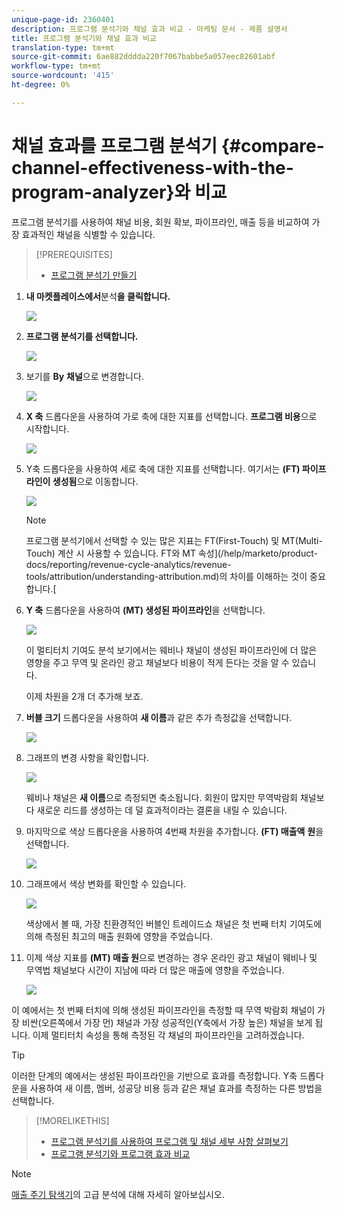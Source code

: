```yaml
---
unique-page-id: 2360401
description: 프로그램 분석기와 채널 효과 비교 - 마케팅 문서 - 제품 설명서
title: 프로그램 분석기와 채널 효과 비교
translation-type: tm+mt
source-git-commit: 6ae882dddda220f7067babbe5a057eec82601abf
workflow-type: tm+mt
source-wordcount: '415'
ht-degree: 0%

---
```



# 채널 효과를 프로그램 분석기 {#compare-channel-effectiveness-with-the-program-analyzer}와 비교

프로그램 분석기를 사용하여 채널 비용, 회원 확보, 파이프라인, 매출 등을 비교하여 가장 효과적인 채널을 식별할 수 있습니다.

>[!PREREQUISITES]
>
>* [프로그램 분석기 만들기](create-a-program-analyzer.md)


1. **내 마켓플레이스에서**&#x200B;분석&#x200B;**을 클릭합니다.**

   ![](assets/image2014-9-17-18-3a36-3a13.png)

1. **프로그램 분석기를 선택합니다.**

   ![](assets/image2014-9-17-18-3a36-3a40.png)

1. 보기를 **By** **채널**&#x200B;으로 변경합니다.

   ![](assets/image2014-9-17-18-3a36-3a59.png)

1. **X 축** 드롭다운을 사용하여 가로 축에 대한 지표를 선택합니다. **프로그램 비용**&#x200B;으로 시작합니다.

   ![](assets/image2014-9-17-18-3a37-3a7.png)

1. Y축 드롭다운을 사용하여 세로 축에 대한 지표를 선택합니다. 여기서는 **(FT) 파이프라인이 생성됨**&#x200B;으로 이동합니다.

   ![](assets/image2014-9-17-18-3a37-3a50.png)

   >[!NOTE]
   >
   >프로그램 분석기에서 선택할 수 있는 많은 지표는 FT(First-Touch) 및 MT(Multi-Touch) 계산 시 사용할 수 있습니다. FT와 MT 속성](/help/marketo/product-docs/reporting/revenue-cycle-analytics/revenue-tools/attribution/understanding-attribution.md)의 차이를 이해하는 것이 중요합니다.[

1. **Y 축** 드롭다운을 사용하여 **(MT) 생성된 파이프라인**&#x200B;을 선택합니다.

   ![](assets/image2014-9-17-18-3a39-3a5.png)

   이 멀티터치 기여도 분석 보기에서는 웨비나 채널이 생성된 파이프라인에 더 많은 영향을 주고 무역 및 온라인 광고 채널보다 비용이 적게 든다는 것을 알 수 있습니다.

   이제 차원을 2개 더 추가해 보죠.

1. **버블 크기** 드롭다운을 사용하여 **새 이름**&#x200B;과 같은 추가 측정값을 선택합니다.

   ![](assets/image2014-9-17-18-3a39-3a36.png)

1. 그래프의 변경 사항을 확인합니다.

   ![](assets/image2014-9-17-18-3a39-3a55.png)

   웨비나 채널은 **새 이름**&#x200B;으로 측정되면 축소됩니다. 회원이 많지만 무역박람회 채널보다 새로운 리드를 생성하는 데 덜 효과적이라는 결론을 내릴 수 있습니다.

1. 마지막으로 색상 드롭다운을 사용하여 4번째 차원을 추가합니다. **(FT) 매출액** **원**&#x200B;을 선택합니다.

   ![](assets/image2014-9-17-18-3a41-3a7.png)

1. 그래프에서 색상 변화를 확인할 수 있습니다.

   ![](assets/image2014-9-17-18-3a41-3a19.png)

   색상에서 볼 때, 가장 친환경적인 버블인 트레이드쇼 채널은 첫 번째 터치 기여도에 의해 측정된 최고의 매출 원화에 영향을 주었습니다.

1. 이제 색상 지표를 **(MT) 매출 원**&#x200B;으로 변경하는 경우 온라인 광고 채널이 웨비나 및 무역법 채널보다 시간이 지남에 따라 더 많은 매출에 영향을 주었습니다.

   ![](assets/image2014-9-17-18-3a41-3a40.png)

이 예에서는 첫 번째 터치에 의해 생성된 파이프라인을 측정할 때 무역 박람회 채널이 가장 비싼(오른쪽에서 가장 먼) 채널과 가장 성공적인(Y축에서 가장 높은) 채널을 보게 됩니다. 이제 멀티터치 속성을 통해 측정된 각 채널의 파이프라인을 고려하겠습니다.

>[!TIP]
>
>이러한 단계의 예에서는 생성된 파이프라인을 기반으로 효과를 측정합니다. Y축 드롭다운을 사용하여 새 이름, 멤버, 성공당 비용 등과 같은 채널 효과를 측정하는 다른 방법을 선택합니다.

>[!MORELIKETHIS]
>
>* [프로그램 분석기를 사용하여 프로그램 및 채널 세부 사항 살펴보기](explore-program-and-channel-details-with-the-program-analyzer.md)
>* [프로그램 분석기와 프로그램 효과 비교](compare-program-effectiveness-with-the-program-analyzer.md)

>



>[!NOTE]
>
>[매출 주기 탐색기](https://docs.marketo.com/display/docs/revenue+cycle+analytics)의 고급 분석에 대해 자세히 알아보십시오.
